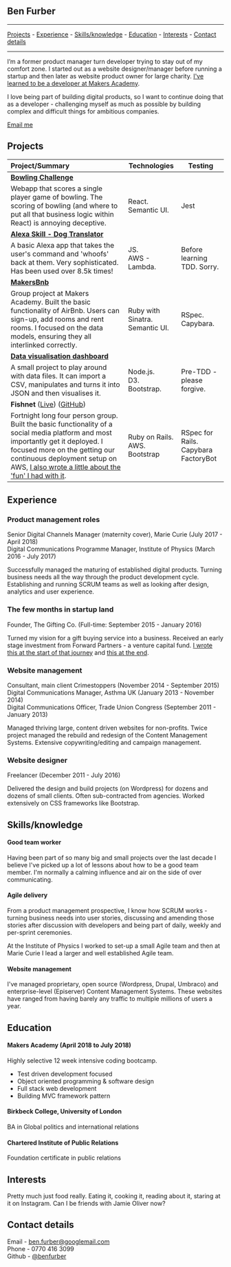 ## Ben Furber
***
[Projects](#projects) - [Experience](#experience) - [Skills/knowledge](#skills) - [Education](#education) - [Interests](#interests) - [Contact details](#contact)
***

I’m a former product manager turn developer trying to stay out of my comfort zone. I started out as a website designer/manager before running a startup and then later as website product owner for large charity. [I've learned to be a developer at Makers Academy](#education).

I love being part of building digital products, so I want to continue doing that as a developer - challenging myself as much as possible by building complex and difficult things for ambitious companies.

[Email me](mailto:ben.furber@googlemail.com)

## <a name="projects">Projects</a>

| Project/Summary        |   Technologies  |  Testing  |
| :----------------------| ----------------|-----------|
| **[Bowling Challenge](https://github.com/benfurber/bowling-challenge)** |
| Webapp that scores a single player game of bowling. The scoring of bowling (and where to put all that business logic within React) is annoying deceptive. | React.<br/>Semantic UI. | Jest |
| **[Alexa Skill - Dog Translator](https://www.amazon.co.uk/Ben-Furber-Dog-Translator/dp/B07B28NH9G/ref=sr_1_1?s=digital-skills&ie=UTF8&qid=1523111280&sr=1-1&keywords=dog+translator)** |
| A basic Alexa app that takes the user's command and 'whoofs' back at them. Very sophisticated.<br/>Has been used over 8.5k times! | JS.<br/>AWS - Lambda. | Before learning TDD. Sorry. |
| **[MakersBnb](https://github.com/charmalt/makersbnb)** |
| Group project at Makers Academy. Built the basic functionality of AirBnb. Users can sign-up, add rooms and rent rooms. I focused on the data models, ensuring they all interlinked correctly. | Ruby with Sinatra.<br/>Semantic UI. | RSpec.<br/>Capybara. |
| **[Data visualisation dashboard](https://github.com/benfurber/datadashboard)** |
| A small project to play around with data files. It can import a CSV, manipulates and turns it into JSON and then visualises it. | Node.js.<br/>D3.<br/>Bootstrap. | Pre-TDD - please forgive. |
| **Fishnet** ([Live](http://fishes.eu-west-2.elasticbeanstalk.com/)) ([GitHub](https://github.com/ZoeKavanagh/fishnet)) |
| Fortnight long four person group. Built the basic functionality of a social media platform and most importantly get it deployed. I focused more on the getting our continuous deployment setup on AWS, [I also wrote a little about the 'fun' I had with it](https://medium.com/@benfurber/a-few-things-ive-learned-that-s-made-aws-less-scary-f5600f7e662a). | Ruby on Rails.<br/>AWS.<br/>Bootstrap | RSpec for Rails.<br/>Capybara<br/>FactoryBot |

## <a name="experience">Experience</a>

### Product management roles
Senior Digital Channels Manager (maternity cover), Marie Curie (July 2017 - April 2018)<br>
Digital Communications Programme Manager, Institute of Physics (March 2016 - July 2017)<br>

Successfully managed the maturing of established digital products. Turning business needs all the way through the product development cycle. Establishing and running SCRUM teams as well as looking after design, analytics and user experience.

### The few months in startup land
Founder, The Gifting Co. (Full-time: September 2015 - January 2016)<br>

Turned my vision for a gift buying service into a business. Received an early stage investment from Forward Partners - a venture capital fund. <a href="https://medium.com/@benfurber/so-i-m-officially-a-founder-now-what-ca88c9516408">I wrote this at the start of that journey</a> and <a href="https://medium.com/@benfurber/so-i-ve-hit-a-wall-what-now-b07bbc60f75a">this at the end</a>.

### Website management
Consultant, main client Crimestoppers (November 2014 - September 2015)<br>
Digital Communications Manager, Asthma UK (January 2013 - November 2014)<br>
Digital Communications Officer, Trade Union Congress (September 2011 - January 2013)<br>

Managed thriving large, content driven websites for non-profits. Twice project managed the rebuild and redesign of the Content Management Systems. Extensive copywriting/editing and campaign management.

### Website designer</strong><br/>
Freelancer (December 2011 - July 2016)

Delivered the design and build projects (on Wordpress) for dozens and dozens of small clients. Often sub-contracted from agencies. Worked extensively on CSS frameworks like Bootstrap.

## <a name="skills">Skills/knowledge</a>

#### Good team worker
Having been part of so many big and small projects over the last decade I believe I've picked up a lot of lessons about how to be a good team member. I'm normally a calming influence and air on the side of over communicating.

#### Agile delivery
From a product management prospective, I know how SCRUM works - turning business needs into user stories, discussing and amending those stories after discussion with developers and being part of daily, weekly and per-sprint ceremonies.

At the Institute of Physics I worked to set-up a small Agile team and then at Marie Curie I lead a larger and well established Agile team.

#### Website management
I've managed proprietary, open source (Wordpress, Drupal, Umbraco) and enterprise-level (Episerver) Content Management Systems. These websites have ranged from having barely any traffic to multiple millions of users a year.

## <a name="education">Education</a>

#### Makers Academy (April 2018 to July 2018)
Highly selective 12 week intensive coding bootcamp.

- Test driven development focused
- Object oriented programming & software design
- Full stack web development
- Building MVC framework pattern

#### Birkbeck College, University of London
BA in Global politics and international relations

#### Chartered Institute of Public Relations
Foundation certificate in public relations

## <a name="interests">Interests</a>

Pretty much just food really. Eating it, cooking it, reading about it, staring at it on Instagram. Can I be friends with Jamie Oliver now?

## <a name="contact">Contact details</a>

Email - [ben.furber@googlemail.com](ben.furber@googlemail.com)<br/>
Phone - 0770 416 3099<br/>
Github - [@benfurber](https://github.com/benfurber/)
